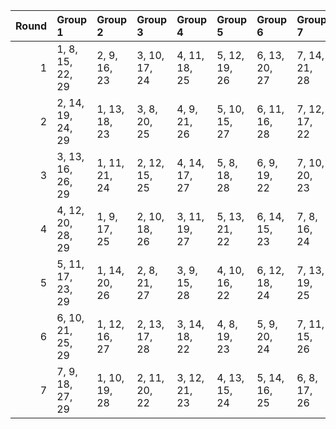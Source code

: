 |   Round | Group 1           | Group 2       | Group 3       | Group 4       | Group 5       | Group 6       | Group 7       |
|--------:|:------------------|:--------------|:--------------|:--------------|:--------------|:--------------|:--------------|
|       1 | 1, 8, 15, 22, 29  | 2, 9, 16, 23  | 3, 10, 17, 24 | 4, 11, 18, 25 | 5, 12, 19, 26 | 6, 13, 20, 27 | 7, 14, 21, 28 |
|       2 | 2, 14, 19, 24, 29 | 1, 13, 18, 23 | 3, 8, 20, 25  | 4, 9, 21, 26  | 5, 10, 15, 27 | 6, 11, 16, 28 | 7, 12, 17, 22 |
|       3 | 3, 13, 16, 26, 29 | 1, 11, 21, 24 | 2, 12, 15, 25 | 4, 14, 17, 27 | 5, 8, 18, 28  | 6, 9, 19, 22  | 7, 10, 20, 23 |
|       4 | 4, 12, 20, 28, 29 | 1, 9, 17, 25  | 2, 10, 18, 26 | 3, 11, 19, 27 | 5, 13, 21, 22 | 6, 14, 15, 23 | 7, 8, 16, 24  |
|       5 | 5, 11, 17, 23, 29 | 1, 14, 20, 26 | 2, 8, 21, 27  | 3, 9, 15, 28  | 4, 10, 16, 22 | 6, 12, 18, 24 | 7, 13, 19, 25 |
|       6 | 6, 10, 21, 25, 29 | 1, 12, 16, 27 | 2, 13, 17, 28 | 3, 14, 18, 22 | 4, 8, 19, 23  | 5, 9, 20, 24  | 7, 11, 15, 26 |
|       7 | 7, 9, 18, 27, 29  | 1, 10, 19, 28 | 2, 11, 20, 22 | 3, 12, 21, 23 | 4, 13, 15, 24 | 5, 14, 16, 25 | 6, 8, 17, 26  |